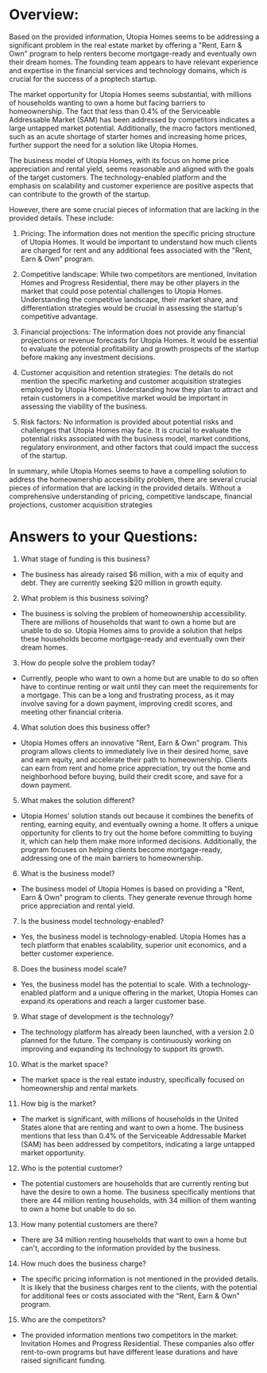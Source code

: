 # Overview: 

Based on the provided information, Utopia Homes seems to be addressing a significant problem in the real estate market by offering a "Rent, Earn & Own" program to help renters become mortgage-ready and eventually own their dream homes. The founding team appears to have relevant experience and expertise in the financial services and technology domains, which is crucial for the success of a proptech startup.

The market opportunity for Utopia Homes seems substantial, with millions of households wanting to own a home but facing barriers to homeownership. The fact that less than 0.4% of the Serviceable Addressable Market (SAM) has been addressed by competitors indicates a large untapped market potential. Additionally, the macro factors mentioned, such as an acute shortage of starter homes and increasing home prices, further support the need for a solution like Utopia Homes.

The business model of Utopia Homes, with its focus on home price appreciation and rental yield, seems reasonable and aligned with the goals of the target customers. The technology-enabled platform and the emphasis on scalability and customer experience are positive aspects that can contribute to the growth of the startup.

However, there are some crucial pieces of information that are lacking in the provided details. These include:

1. Pricing: The information does not mention the specific pricing structure of Utopia Homes. It would be important to understand how much clients are charged for rent and any additional fees associated with the "Rent, Earn & Own" program.

2. Competitive landscape: While two competitors are mentioned, Invitation Homes and Progress Residential, there may be other players in the market that could pose potential challenges to Utopia Homes. Understanding the competitive landscape, their market share, and differentiation strategies would be crucial in assessing the startup's competitive advantage.

3. Financial projections: The information does not provide any financial projections or revenue forecasts for Utopia Homes. It would be essential to evaluate the potential profitability and growth prospects of the startup before making any investment decisions.

4. Customer acquisition and retention strategies: The details do not mention the specific marketing and customer acquisition strategies employed by Utopia Homes. Understanding how they plan to attract and retain customers in a competitive market would be important in assessing the viability of the business.

5. Risk factors: No information is provided about potential risks and challenges that Utopia Homes may face. It is crucial to evaluate the potential risks associated with the business model, market conditions, regulatory environment, and other factors that could impact the success of the startup.

In summary, while Utopia Homes seems to have a compelling solution to address the homeownership accessibility problem, there are several crucial pieces of information that are lacking in the provided details. Without a comprehensive understanding of pricing, competitive landscape, financial projections, customer acquisition strategies

# Answers to your Questions:

1. What stage of funding is this business?
- The business has already raised $6 million, with a mix of equity and debt. They are currently seeking $20 million in growth equity.

2. What problem is this business solving?
- The business is solving the problem of homeownership accessibility. There are millions of households that want to own a home but are unable to do so. Utopia Homes aims to provide a solution that helps these households become mortgage-ready and eventually own their dream homes.

3. How do people solve the problem today?
- Currently, people who want to own a home but are unable to do so often have to continue renting or wait until they can meet the requirements for a mortgage. This can be a long and frustrating process, as it may involve saving for a down payment, improving credit scores, and meeting other financial criteria.

4. What solution does this business offer?
- Utopia Homes offers an innovative "Rent, Earn & Own" program. This program allows clients to immediately live in their desired home, save and earn equity, and accelerate their path to homeownership. Clients can earn from rent and home price appreciation, try out the home and neighborhood before buying, build their credit score, and save for a down payment.

5. What makes the solution different?
- Utopia Homes' solution stands out because it combines the benefits of renting, earning equity, and eventually owning a home. It offers a unique opportunity for clients to try out the home before committing to buying it, which can help them make more informed decisions. Additionally, the program focuses on helping clients become mortgage-ready, addressing one of the main barriers to homeownership.

6. What is the business model?
- The business model of Utopia Homes is based on providing a "Rent, Earn & Own" program to clients. They generate revenue through home price appreciation and rental yield.

7. Is the business model technology-enabled?
- Yes, the business model is technology-enabled. Utopia Homes has a tech platform that enables scalability, superior unit economics, and a better customer experience.

8. Does the business model scale?
- Yes, the business model has the potential to scale. With a technology-enabled platform and a unique offering in the market, Utopia Homes can expand its operations and reach a larger customer base.

9. What stage of development is the technology?
- The technology platform has already been launched, with a version 2.0 planned for the future. The company is continuously working on improving and expanding its technology to support its growth.

10. What is the market space?
- The market space is the real estate industry, specifically focused on homeownership and rental markets.

11. How big is the market?
- The market is significant, with millions of households in the United States alone that are renting and want to own a home. The business mentions that less than 0.4% of the Serviceable Addressable Market (SAM) has been addressed by competitors, indicating a large untapped market opportunity.

12. Who is the potential customer?
- The potential customers are households that are currently renting but have the desire to own a home. The business specifically mentions that there are 44 million renting households, with 34 million of them wanting to own a home but unable to do so.

13. How many potential customers are there?
- There are 34 million renting households that want to own a home but can't, according to the information provided by the business.

14. How much does the business charge?
- The specific pricing information is not mentioned in the provided details. It is likely that the business charges rent to the clients, with the potential for additional fees or costs associated with the "Rent, Earn & Own" program.

15. Who are the competitors?
- The provided information mentions two competitors in the market: Invitation Homes and Progress Residential. These companies also offer rent-to-own programs but have different lease durations and have raised significant funding.